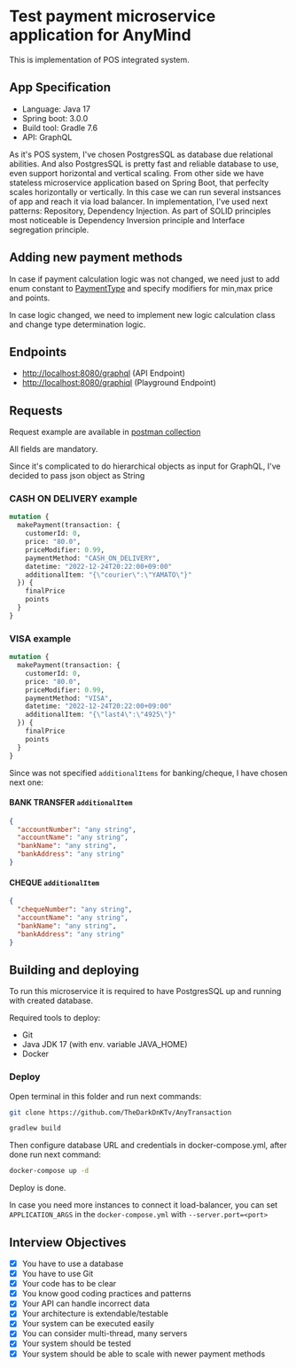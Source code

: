 # Test payment microservice application for AnyMind

This is implementation of POS integrated system.

## App Specification

- Language: Java 17
- Spring boot: 3.0.0
- Build tool: Gradle 7.6
- API: GraphQL

As it's POS system, I've chosen PostgresSQL as database due relational abilities. And also PostgresSQL is pretty fast and reliable database to use, even support horizontal and vertical scaling. From other side we have stateless microservice application based on Spring Boot, that perfeclty scales horizontally or vertically. In this case we can run several instsances of app and reach it via load balancer.
In implementation, I've used next patterns: Repository, Dependency Injection. As part of SOLID principles most noticeable is Dependency Inversion principle and Interface segregation principle.

## Adding new payment methods

In case if payment calculation logic was not changed, we need just to add enum constant to [PaymentType](src/main/java/thedarkdnktv/anytransaction/domain/enums/PaymentType.java)
 and specify modifiers for min,max price and points.

In case logic changed, we need to implement new logic calculation class and change type determination logic.

## Endpoints

- [http://localhost:8080/graphql](http://localhost:8080/graphql) (API Endpoint)
- [http://localhost:8080/graphiql](http://localhost:8080/graphiql) (Playground Endpoint)


## Requests
Request example are available in [postman collection](AnyTransaction.postman_collection.json)

All fields are mandatory.

Since it's complicated to do hierarchical objects as input for GraphQL, I've decided to pass json object as String

### CASH ON DELIVERY example
```graphql
mutation {
  makePayment(transaction: {
    customerId: 0,
    price: "80.0",
    priceModifier: 0.99,
    paymentMethod: "CASH_ON_DELIVERY",
    datetime: "2022-12-24T20:22:00+09:00"
    additionalItem: "{\"courier\":\"YAMATO\"}"
  }) {
    finalPrice
    points
  }
}
```

### VISA example
```graphql
mutation {
  makePayment(transaction: {
    customerId: 0,
    price: "80.0",
    priceModifier: 0.99,
    paymentMethod: "VISA",
    datetime: "2022-12-24T20:22:00+09:00"
    additionalItem: "{\"last4\":\"4925\"}"
  }) {
    finalPrice
    points
  }
}
```

Since was not specified `additionalItems` for banking/cheque, I have chosen next one:

#### BANK TRANSFER `additionalItem`
```json
{
  "accountNumber": "any string",
  "accountName": "any string",
  "bankName": "any string",
  "bankAddress": "any string"
}
```

#### CHEQUE `additionalItem`
```json
{
  "chequeNumber": "any string",
  "accountName": "any string",
  "bankName": "any string",
  "bankAddress": "any string"
}
```

## Building and deploying
To run this microservice it is required to have PostgresSQL up and running with created database.

Required tools to deploy:
- Git
- Java JDK 17 (with env. variable JAVA_HOME)
- Docker

### Deploy
Open terminal in this folder and run next commands:

```bash
git clone https://github.com/TheDarkDnKTv/AnyTransaction
```

```bash
gradlew build
```

Then configure database URL and credentials in docker-compose.yml, after done run next command:

```bash
docker-compose up -d
```

Deploy is done.

In case you need more instances to connect it load-balancer, you can set `APPLICATION_ARGS` in the `docker-compose.yml` with `--server.port=<port>`

## Interview Objectives
- [x] You have to use a database
- [x] You have to use Git
- [x] Your code has to be clear
- [x] You know good coding practices and patterns
- [x] Your API can handle incorrect data
- [x] Your architecture is extendable/testable
- [x] Your system can be executed easily
- [x] You can consider multi-thread, many servers
- [x] Your system should be tested
- [x] Your system should be able to scale with newer payment methods
